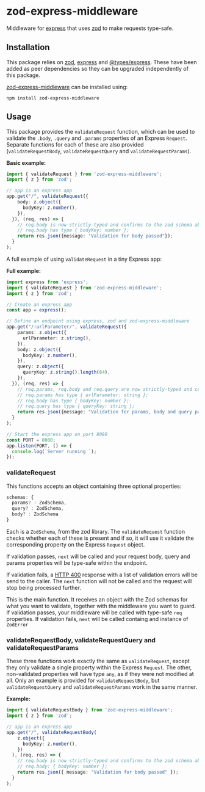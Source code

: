 # zod-express-middleware
Middleware for [express](https://www.npmjs.com/package/express) that uses [zod](https://www.npmjs.com/package/zod) to make requests type-safe.

## Installation

This package relies on [zod](https://www.npmjs.com/package/zod), [express](https://www.npmjs.com/package/express) and [@types/express](https://www.npmjs.com/package/@types/express). These have been added as peer dependencies so they can be upgraded independently of this package.

[zod-express-middleware](https://www.npmjs.com/package/zod-express-middleware) can be installed using:

`npm install zod-express-middleware`

## Usage
This package provides the `validateRequest` function, which can be used to validate the `.body`, `.query` and `.params` properties of an Express `Request`. Separate functions for each of these are also provided (`validateRequestBody`, `validateRequestQuery` and `validateRequestParams`).

**Basic example:**
```typescript
import { validateRequest } from 'zod-express-middleware';
import { z } from 'zod';

// app is an express app
app.get("/", validateRequest({
    body: z.object({
      bodyKey: z.number(),
    }),
  }), (req, res) => {
    // req.body is now strictly-typed and confirms to the zod schema above.
    // req.body has type { bodyKey: number };
    return res.json({message: "Validation for body passed"});  
  }
);
```

A full example of using `validateRequest` in a tiny Express app:

**Full example:**
```typescript
import express from 'express';
import { validateRequest } from 'zod-express-middleware';
import { z } from 'zod';

// Create an express app
const app = express();

// Define an endpoint using express, zod and zod-express-middleware
app.get("/:urlParameter/", validateRequest({
    params: z.object({
      urlParameter: z.string(),
    }),
    body: z.object({
      bodyKey: z.number(),
    }),
    query: z.object({
      queryKey: z.string().length(64),
    }),
  }), (req, res) => {
    // req.params, req.body and req.query are now strictly-typed and confirm to the zod schema's above.
    // req.params has type { urlParameter: string };
    // req.body has type { bodyKey: number };
    // req.query has type { queryKey: string };
    return res.json({message: "Validation for params, body and query passed"});  
  }
);

// Start the express app on port 8080
const PORT = 8080;
app.listen(PORT, () => {
  console.log(`Server running `);
});
```
### validateRequest

This functions accepts an object containing three optional properties:
```typescript
schemas: {
  params? : ZodSchema,
  query? : ZodSchema,
  body? : ZodSchema
}
```
 
Each is a `ZodSchema`, from the zod library. The `validateRequest` function checks whether each of these is present and if so, it will use it validate the corresponding property on the Express `Request` object. 

If validation passes, `next` will be called and your request body, query and params properties will be type-safe within the endpoint. 

If validation fails, a [HTTP 400](https://developer.mozilla.org/en-US/docs/Web/HTTP/Status/400) response with a list of validation errors will be send to the caller. The `next` function will not be called and the request will stop being processed further.

This is the main function. It receives an object with the Zod schemas for what you want to validate,
together with the middleware you want to guard. If validation passes, your middleware will be called
with type-safe `req` properties. If validation fails, `next` will be called containg and instance of
`ZodError`

### validateRequestBody, validateRequestQuery and validateRequestParams

These three functions work exactly the same as `validateRequest`, except they only validate a single property within the Express `Request`.
The other, non-validated properties will have type `any`, as if they were not modified at all. Only an example is provided for `validateRequestBody`, but `validateRequestQuery` and `validateRequestParams` work in the same manner.

**Example:**
```typescript
import { validateRequestBody } from 'zod-express-middleware';
import { z } from 'zod';

// app is an express app
app.get("/", validateRequestBody(
    z.object({
      bodyKey: z.number(),
    })
  ), (req, res) => {
    // req.body is now strictly-typed and confirms to the zod schema above.
    // req.body: { bodyKey: number };
    return res.json({ message: "Validation for body passed" });
  }
);
```